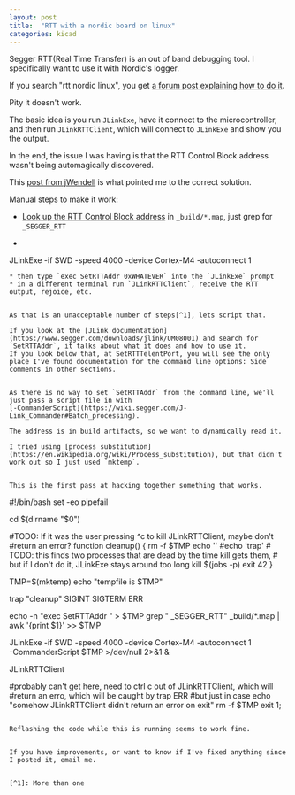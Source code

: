 ```yaml
---
layout: post
title:  "RTT with a nordic board on linux"
categories: kicad
---
```


Segger RTT(Real Time Transfer) is an out of band debugging tool.
I specifically want to use it with Nordic's logger.

If you search "rtt nordic linux", you get
[a forum post explaining how to do it](https://devzone.nordicsemi.com/f/nordic-q-a/14512/how-to-use-rtt-viewer-or-similar-on-gnu-linux).

Pity it doesn't work.

<!--excerpt-->

The basic idea is you run `JLinkExe`, have it connect to the microcontroller, and then run `JLinkRTTClient`, which will connect to `JLinkExe` and show you the output.

In the end, the issue I was having is that the RTT Control Block address wasn't being automagically discovered.


This [ post from jWendell](https://forum.segger.com/index.php/Thread/4754-SOLVED-RTT-on-MacOSX-TI-CodeComposerStudio-Tiva-LaunchPad/?postID=17642#post17642) is what pointed me to the correct solution.


Manual steps to make it work:
* [Look up the RTT Control Block address](https://devzone.nordicsemi.com/f/nordic-q-a/34060/rtt-control-block-location-for-segger-systemview) in `_build/*.map`, just grep for `_SEGGER_RTT`
* ```
JLinkExe -if SWD -speed 4000 -device Cortex-M4 -autoconnect 1
```
* then type `exec SetRTTAddr 0xWHATEVER` into the `JLinkExe` prompt
* in a different terminal run `JLinkRTTClient`, receive the RTT output, rejoice, etc.


As that is an unacceptable number of steps[^1], lets script that.

If you look at the [JLink documentation](https://www.segger.com/downloads/jlink/UM08001) and search for `SetRTTAddr`, it talks about what it does and how to use it.
If you look below that, at SetRTTTelentPort, you will see the only place I've found documentation for the command line options: Side comments in other sections.


As there is no way to set `SetRTTAddr` from the command line, we'll just pass a script file in with
[-CommanderScript](https://wiki.segger.com/J-Link_Commander#Batch_processing).

The address is in build artifacts, so we want to dynamically read it.

I tried using [process substitution](https://en.wikipedia.org/wiki/Process_substitution), but that didn't work out so I just used `mktemp`.


This is the first pass at hacking together something that works.
```
#!/bin/bash
set -eo pipefail

cd $(dirname "$0")

#TODO: If it was the user pressing ^c to kill JLinkRTTClient, maybe don't
#return an error?
function cleanup() {
    rm -f $TMP
    echo ''
    #echo 'trap'
    # TODO: this finds two processes that are dead by the time kill gets them,
    # but if I don't do it, JLinkExe stays around too long
    kill $(jobs -p)
    exit 42
}

TMP=$(mktemp)
echo "tempfile is $TMP"

trap "cleanup" SIGINT SIGTERM ERR

echo -n "exec SetRTTAddr " > $TMP
grep " _SEGGER_RTT" _build/*.map | awk '{print $1}' >> $TMP

JLinkExe -if SWD -speed 4000 -device Cortex-M4 -autoconnect 1 \
    -CommanderScript $TMP >/dev/null 2>&1 &

JLinkRTTClient

#probably can't get here, need to ctrl c out of JLinkRTTClient, which will
#return an erro, which will be caught by trap ERR
#but just in case
echo "somehow JLinkRTTClient didn't return an error on exit"
rm -f $TMP
exit 1;
```

Reflashing the code while this is running seems to work fine.


If you have improvements, or want to know if I've fixed anything since I posted it, email me.


[^1]: More than one
